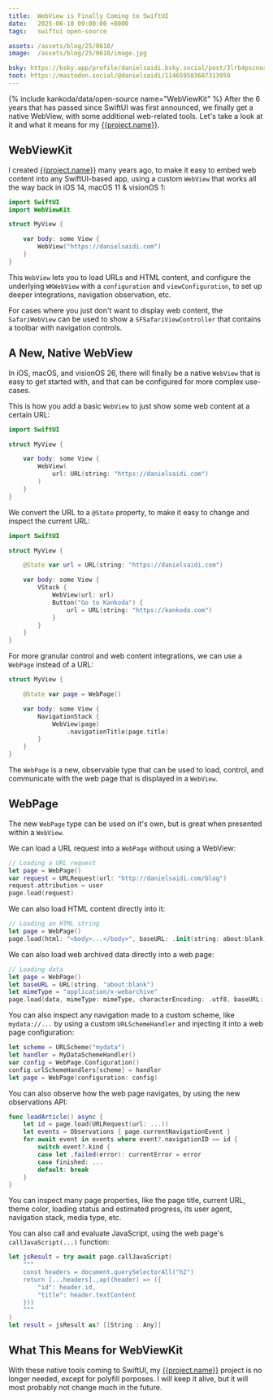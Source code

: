 ```yaml
---
title:  WebView is Finally Coming to SwiftUI
date:   2025-06-10 09:00:00 +0000
tags:   swiftui open-source

assets: /assets/blog/25/0610/
image:  /assets/blog/25/0610/image.jpg

bsky: https://bsky.app/profile/danielsaidi.bsky.social/post/3lrb4pscnos23
toot: https://mastodon.social/@danielsaidi/114659583687313959
---
```


{% include kankoda/data/open-source name="WebViewKit" %}
After the 6 years that has passed since SwiftUI was first announced, we finally get a native WebView, with some additional web-related tools. Let's take a look at it and what it means for my [{{project.name}}]({{project.url}}).

<!--![{{project.name}} logo]({{page.image}})-->


## WebViewKit

I created [{{project.name}}]({{project.url}}) many years ago, to make it easy to embed web content into any SwiftUI-based app, using a custom `WebView` that works all the way back in iOS 14, macOS 11 & visionOS 1:

```swift
import SwiftUI
import WebViewKit

struct MyView {

    var body: some View {
        WebView("https://danielsaidi.com")
    }
}
```

This `WebView` lets you to load URLs and HTML content, and configure the underlying `WKWebView` with a `configuration` and `viewConfiguration`, to set up deeper integrations, navigation observation, etc.

For cases where you just don't want to display web content, the `SafariWebView` can be used to show a `SFSafariViewController` that contains a toolbar with navigation controls.


## A New, Native WebView

In iOS, macOS, and visionOS 26, there will finally be a native `WebView` that is easy to get started with, and that can be configured for more complex use-cases.

This is how you add a basic `WebView` to just show some web content at a certain URL:

```swift
import SwiftUI

struct MyView {

    var body: some View {
        WebView(
            url: URL(string: "https://danielsaidi.com")
        )
    }
}
```

We convert the URL to a `@State` property, to make it easy to change and inspect the current URL:

```swift
import SwiftUI

struct MyView {

    @State var url = URL(string: "https://danielsaidi.com")

    var body: some View {
        VStack {
            WebView(url: url)
            Button("Go to Kankoda") {
                url = URL(string: "https://kankoda.com")
            }
        }
    }
}
```

For more granular control and web content integrations, we can use a `WebPage` instead of a URL:

```swift
struct MyView {

    @State var page = WebPage()

    var body: some View {
        NavigationStack {
            WebView(page)
                .navigationTitle(page.title)
        }
    }
}
```

The `WebPage` is a new, observable type that can be used to load, control, and communicate with the web page that is displayed in a `WebView`.



## WebPage

The new `WebPage` type can be used on it's own, but is great when presented within a `WebView`.

We can load a URL request into a `WebPage` without using a WebView:

```swift
// Loading a URL request
let page = WebPage()
var request = URLRequest(url: "http://danielsaidi.com/blog")
request.attribution = user
page.load(request)
```

We can also load HTML content directly into it:

```swift
// Loading an HTML string
let page = WebPage()
page.load(html: "<body>...</body>", baseURL: .init(string: about:blank))
```

We can also load web archived data directly into a web page:

```swift
// Loading data
let page = WebPage()
let baseURL = URL(string. "about:blank")
let mimeType = "application/x-webarchive"
page.load(data, mimeType: mimeType, characterEncoding: .utf8, baseURL: baseURL)
```

You can also inspect any navigation made to a custom scheme, like `mydata://...` by using a custom `URLSchemeHandler` and injecting it into a web page configuration:

```swift
let scheme = URLScheme("mydata")
let handler = MyDataSchemeHandler()
var config = WebPage.Configuration()
config.urlSchemeHandlers[scheme] = handler
let page = WebPage(configuration: config)
```

You can also observe how the web page navigates, by using the new observations API:

```swift
func loadArticle() async {
    let id = page.load(URLRequest(url: ...))
    let events = Observations { page.currentNavigationEvent }
    for await event in events where event?.navigationID == id {
        switch event?.kind {
        case let .failed(error): currentError = error
        case finished: ...
        default: break
    }
}
```

You can inspect many page properties, like the page title, current URL, theme color, loading status and estimated progress, its user agent, navigation stack, media type, etc.

You can also call and evaluate JavaScript, using the web page's `callJavaScript(...)` function:

```swift
let jsResult = try await page.callJavaScript(
    """
    const headers = document.querySelectorAll("h2")
    return [...headers].,ap((header) => ({
        "id": header.id,
        "title": header.textContent
    }))
    """
)
let result = jsResult as? [[String : Any]]
```


## What This Means for WebViewKit

With these native tools coming to SwiftUI, my [{{project.name}}]({{project.url}}) project is no longer needed, except for polyfill porposes. I will keep it alive, but it will most probably not change much in the future.
